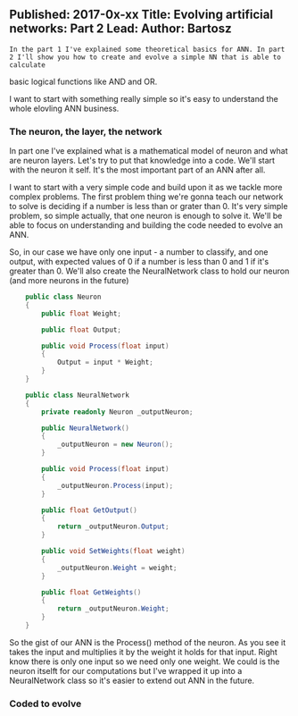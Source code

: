 Published: 2017-0x-xx
Title: Evolving artificial networks: Part 2
Lead: 
Author: Bartosz
---

    In the part 1 I've explained some theoretical basics for ANN. In part 2 I'll show you how to create and evolve a simple NN that is able to calculate
basic logical functions like AND and OR. 

I want to start with something really simple so it's easy to understand the whole elovling ANN business.

### The neuron, the layer, the network

In part one I've explained what is a mathematical model of neuron and what are neuron layers. Let's try to put that knowledge into a code. We'll start 
with the neuron it self. It's the most important part of an ANN after all.

I want to start with a very simple code and build upon it as we tackle more complex problems. The first problem thing we're gonna teach our network to solve is 
deciding if a number is less than or grater than 0. It's very simple problem, so simple actually,
that one neuron is enough to solve it. We'll be able to focus on understanding and building the code needed to evolve an ANN.

So, in our case we have only one input - a number to classify, and one output, with expected values of 0 if a number is less than 0 and 1 if it's greater than 0. We'll
also create the NeuralNetwork class to hold our neuron (and more neurons in the future) 

```c#
    public class Neuron
    {
        public float Weight;

        public float Output;

        public void Process(float input)
        {
            Output = input * Weight;
        }
    }

    public class NeuralNetwork
    {
        private readonly Neuron _outputNeuron;

        public NeuralNetwork()
        {
            _outputNeuron = new Neuron();
        }

        public void Process(float input)
        {
            _outputNeuron.Process(input);
        }

        public float GetOutput()
        {
            return _outputNeuron.Output;
        }

        public void SetWeights(float weight)
        {
            _outputNeuron.Weight = weight;
        }

        public float GetWeights()
        {
            return _outputNeuron.Weight;
        }
    }
```

So the gist of our ANN is the Process() method of the neuron. As you see it takes the input and multiplies it by the weight it holds for that input. Right know 
there is only one input so we need only one weight. We could is the neuron itselft for our computations but I've wrapped it up into a NeuralNetwork class so it's easier
to extend out ANN in the future. 

### Coded to evolve



